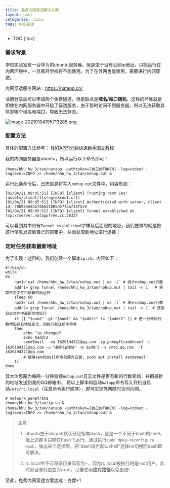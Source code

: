 ```yaml
---
title: 免费内网穿透解决方案
layout: post
categories: Linux
tags: 内网穿透
---
```

* TOC
{:toc}


### 需求背景

学校实验室有一台华为的ubuntu服务器，但是由于没有公网ip地址，只能运行在内网环境中，一旦离开学校将不能使用。为了在外网也能使用，需要进行内网穿透。

内网穿透服务网站：https://natapp.cn/ 

<!-- more --> 
注册登录后可以申请两个免费隧道，但是缺点是**域名/端口随机**，这样的坏处就是即使在内网服务器中开启了穿透服务，由于暂时访问不到服务器，所以无法获取具体是哪个域名和端口，导致无法登录。

![image-20210104195713285.png](http://ww1.sinaimg.cn/large/007Ns0Fagy1gmbxit0krkj30un0b7grq.jpg)

### 配置方法

具体的配置方法参考：
[NATAPP1分钟快速新手图文教程](https://natapp.cn/article/natapp_newbie)

我的内网服务器是ubuntu，所以运行以下命令即可：

```
/home/hhu_hw_3/tan/natapp -authtoken=[自己的TOKEN] -log=stdout -loglevel=INFO >> /home/hhu_hw_3/tan/nohup.out &
```

运行此条命令后，日志信息将写入`nohup.out`文件中，内容形如：

```
[01/04/21 09:05:51] [INFO] [client] Trusting root CAs: [assets/client/tls/ngrokroot.crt]
[01/04/21 09:05:51] [INFO] [client] Authenticated with server, client id: 70b994e85b7db634885d57faa714f5c9
[01/04/21 09:05:51] [INFO] [client] Tunnel established at tcp://server.natappfree.cc:36327
```

可以看到其中带有`Tunnel established`字样及后面跟的地址，我们要做的就是把这行信息发送到自己的邮箱中，从而获取到地址进行连接！



### 定时任务获取最新地址

为了实现上述目的，我们创建一个脚本`ip.sh`，内容如下：

```
#!/bin/sh
while :
do
    num1=`cat /home/hhu_hw_3/tan/nohup.out | wc -l` # 统计nohup.out行数
    addr1=`grep Tunnel /home/hhu_hw_3/tan/nohup.out | tail -n 1`  # 获取日志文件中最新的地址行 
    sleep 60
    num2=`cat /home/hhu_hw_3/tan/nohup.out | wc -l` # 统计nohup.out行数
    addr2=`grep Tunnel /home/hhu_hw_3/tan/nohup.out | tail -n 1` # 获取日志文件中最新的地址行
    if [[ "$num2" -gt "$num1" && "$addr1" != "$addr2" ]] # 若一分钟后行数增加并且地址变化，则执行发送邮件命令
    then
        echo "ip changed"
        echo $addr2
        sendEmail  -xu 1626194321@qq.com -xp pnhegftcxmbhceef -t 1626194321@qq.com -u "最新ip地址" -m $addr2 -s smtp.qq.com  -f 1626194321@qq.com
        # 使用sendEmail命令前需先安装, sudo apt install sendemail
    fi
done

```

其大体思路为每隔一分钟监控`nohup.out`日志文件是否有新的行数变动，并把最新的地址发送到我的QQ邮箱中。
将以上脚本和启动`natapp`命令写入开机自启动`/etc/rc.local`（注意命令执行顺序），即可实现外网随时访问内网。
```
# network penetrate
/home/hhu_hw_3/tan/ip.sh &
/home/hhu_hw_3/tan/natapp -authtoken=[自己的TOKEN] -log=stdout -loglevel=INFO >> /home/hhu_hw_3/tan/nohup.out &
```
> 注意：
>
> 1. ubuntu由于/bin/sh默认已经指向dash，这是一个不同于bash的shell，但上述脚本只能在bash下运行。通过执行`sudo dpkg-reconfigure dash`，弹出来个选择项，把“dash设为默认shell”选择no切换回bash即可解决。
>
> 2. rc.local中不可将家目录简写为~，因为rc.local被执行时是root用户，此时家目录对应变为/root，尽量使用**绝对路径**以免出错!

至此，免费内网穿透方案达成！白嫖+1
